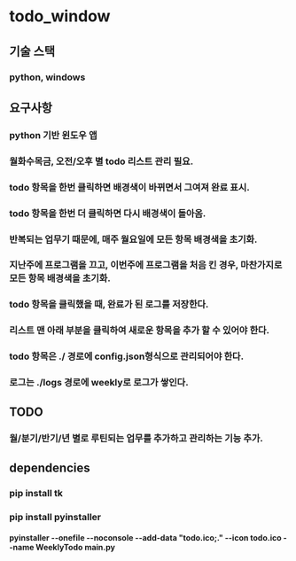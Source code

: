 # todo_window

## 기술 스택
### python, windows

## 요구사항
### python 기반 윈도우 앱
### 월화수목금, 오전/오후 별 todo 리스트 관리 필요.
### todo 항목을 한번 클릭하면 배경색이 바뀌면서 그여져 완료 표시.
### todo 항목을 한번 더 클릭하면 다시 배경색이 돌아옴.
### 반복되는 업무기 때문에, 매주 월요일에 모든 항목 배경색을 초기화.
### 지난주에 프로그램을 끄고, 이번주에 프로그램을 처음 킨 경우, 마찬가지로 모든 항목 배경색을 초기화.
### todo 항목을 클릭했을 때, 완료가 된 로그를 저장한다.
### 리스트 맨 아래 부분을 클릭하여 새로운 항목을 추가 할 수 있어야 한다.
### todo 항목은 ./ 경로에 config.json형식으로 관리되어야 한다.
### 로그는 ./logs 경로에 weekly로 로그가 쌓인다.

## TODO
### 월/분기/반기/년 별로 루틴되는 업무를 추가하고 관리하는 기능 추가.

## dependencies
### pip install tk
### pip install pyinstaller

#### pyinstaller --onefile --noconsole --add-data "todo.ico;." --icon todo.ico --name WeeklyTodo main.py